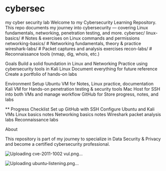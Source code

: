 # cybersec
my cyber security lab
Welcome to my Cybersecurity Learning Repository.
This repo documents my journey into cybersecurity — covering Linux fundamentals, networking, penetration testing, and more.
cybersec/
linux-basics/        # Notes & exercises on Linux commands and permissions
networking-basics/   # Networking fundamentals, theory & practice
wireshark-labs/      # Packet captures and analysis exercises
recon-labs/          # Reconnaissance tools (nmap, dig, whois, etc.)

Goals
		Build a solid foundation in Linux and Networking
		Practice using cybersecurity tools in Kali Linux
	  Document everything for future reference
		Create a portfolio of hands-on labs

Environment Setup
		Ubuntu VM for Notes, Linux practice, documentation
		Kali VM for Hands-on penetration testing & security tools
		Mac Host for SSH into both VMs and manage workflow
		GitHub for Store progress, notes, and labs


**   Progress Checklist
		Set up GitHub with SSH
		Configure Ubuntu and Kali VMs
		Linux basics notes
		Networking basics notes
		Wireshark packet analysis labs
		Reconnaissance labs


About

This repository is part of my journey to specialize in Data Security & Privacy and become a certified cybersecurity professional.

 ![Uploading cve-2011-1002 vul.png…]()

![Uploading ubuntu-listening.png…]()


